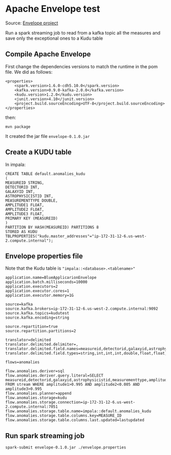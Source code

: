 # Apache Envelope test
Source: [Envelope project](https://github.com/cloudera-labs/envelope/blob/master/README.md)

Run a spark streaming job to read from a kafka topic all the measures and save only the exceptional ones to a Kudu table

## Compile Apache Envelope
First change the dependencies versions to match the runtime in the pom file. We did as follows:
```
<properties>
    <spark.version>1.6.0-cdh5.10.0</spark.version>
    <kafka.version>0.9.0-kafka-2.0.0</kafka.version>
    <kudu.version>1.2.0</kudu.version>
    <junit.version>4.10</junit.version>
    <project.build.sourceEncoding>UTF-8</project.build.sourceEncoding>
</properties>
```
then:
```
mvn package
```
It created the jar file `envelope-0.1.0.jar`

## Create a KUDU table
In impala:
```
CREATE TABLE default.anomalies_kudu
(
MEASUREID STRING,
DETECTORID INT,
GALAXYID INT,
ASTROPHYSICISTID INT,
MEASUREMENTTYPE DOUBLE,
AMPLITUDE1 FLOAT,
AMPLITUDE2 FLOAT,
AMPLITUDE3 FLOAT,
PRIMARY KEY (MEASUREID)
)
PARTITION BY HASH(MEASUREID) PARTITIONS 8
STORED AS KUDU                                                                    
TBLPROPERTIES("kudu.master_addresses"="ip-172-31-12-6.us-west-2.compute.internal");
```

## Envelope properties file
Note that the Kudu table is `"impala::<database>.<tablename>"`

```
application.name=BlueApplicarionEnvelope
application.batch.milliseconds=10000
application.executors=2
application.executor.cores=1
application.executor.memory=1G

source=kafka
source.kafka.brokers=ip-172-31-12-6.us-west-2.compute.internal:9092
source.kafka.topics=kudutest
source.kafka.encoding=string

source.repartition=true
source.repartition.partitions=2

translator=delimited
translator.delimited.delimiter=,
translator.delimited.field.names=measureid,detectorid,galaxyid,astrophysicistid,measurementtype,amplitude1,amplitude2,amplitude3
translator.delimited.field.types=string,int,int,int,double,float,float,float

flows=anomalies

flow.anomalies.deriver=sql
flow.anomalies.deriver.query.literal=SELECT measureid,detectorid,galaxyid,astrophysicistid,measurementtype,amplitude1,amplitude2,amplitude3 FROM stream WHERE amplitude1>0.995 AND amplitude2<0.005 AND amplitude3>0.995
flow.anomalies.planner=append
flow.anomalies.storage=kudu
flow.anomalies.storage.connection=ip-172-31-12-6.us-west-2.compute.internal:7051
flow.anomalies.storage.table.name=impala::default.anomalies_kudu
flow.anomalies.storage.table.columns.key=MEASURE_ID
flow.anomalies.storage.table.columns.last.updated=lastupdated
```

## Run spark streaming job
```
spark-submit envelope-0.1.0.jar ./envelope.properties
```

